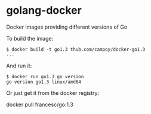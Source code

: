 golang-docker
=============

Docker images providing different versions of Go

To build the image:

	$ docker build -t go1.3 thub.com/campoy/docker-go1.3
	...

And run it:

	$ docker run go1.3 go version
	go version go1.3 linux/amd64

Or just get it from the docker registry:

  docker pull francesc/go:1.3
